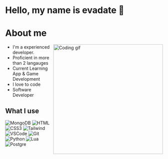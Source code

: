 # Hello, my name is evadate 👋
<!-- About Section -->
 # About me
 
<p>
 <img align="right" width="350" src="/assets/programmer.gif" alt="Coding gif" />

  - I'm a experienced developer.
  - Proficient in more than 2 langauges
  - Current Learning App & Game Development
  - I love to code
  - Software Developer

</p>

## What I use
![MongoDB](https://img.shields.io/badge/MongoDB-4EA94B?style=for-the-badge&logo=mongodb&logoColor=white)
![HTML](https://img.shields.io/badge/HTML5-E34F26?style=for-the-badge&logo=html5&logoColor=white)
![CSS3](https://img.shields.io/badge/CSS3-1572B6?style=for-the-badge&logo=css3&logoColor=white)
![Tailwind](https://img.shields.io/badge/Tailwind_CSS-092749?style=for-the-badge&logo=tailwindcss&logoColor=06B6D4&labelColor=000000)
![VSCode](https://img.shields.io/badge/Visual_Studio-0078d7?style=for-the-badge&logo=visual%20studio&logoColor=white)
![Git](https://img.shields.io/badge/Git-F05032?style=for-the-badge&logo=git&logoColor=white)
![Python](https://img.shields.io/badge/Python-3297f0?style=for-the-badge&logo=python&logoColor=white)
![Lua](https://img.shields.io/badge/Lua-1303fc?style=for-the-badge&logo=lua&logoColor=white)
![Postgre](https://img.shields.io/badge/Postgresql-336791?style=for-the-badge&logo=postgresql&logoColor=white)

<br/>
